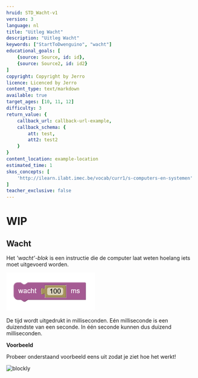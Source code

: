 ```yaml
---
hruid: STD_Wacht-v1
version: 3
language: nl
title: "Uitleg Wacht"
description: "Uitleg Wacht"
keywords: ["StartToDwenguino", "wacht"]
educational_goals: [
    {source: Source, id: id}, 
    {source: Source2, id: id2}
]
copyright: Copyright by Jerro
licence: Licenced by Jerro
content_type: text/markdown
available: true
target_ages: [10, 11, 12]
difficulty: 3
return_value: {
    callback_url: callback-url-example,
    callback_schema: {
        att: test,
        att2: test2
    }
}
content_location: example-location
estimated_time: 1
skos_concepts: [
    'http://ilearn.ilabt.imec.be/vocab/curr1/s-computers-en-systemen'
]
teacher_exclusive: false
---
```

# WIP
## Wacht

Het *'wacht'-blok* is een instructie die de computer laat weten hoelang iets moet uitgevoerd worden. 

![](embed/Afb1.png "Voorbeeld wacht")

De tijd wordt uitgedrukt in milliseconden. Eén milliseconde is een duizendste van een seconde. In één seconde kunnen dus duizend milliseconden.

**Voorbeeld**

Probeer onderstaand voorbeeld eens uit zodat je ziet hoe het werkt!

![blockly](@learning-object/WACHT1-v1/nl/3)